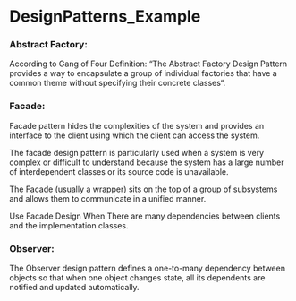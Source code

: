 # DesignPatterns_Example

<h3>Abstract Factory:</h3>

According to Gang of Four Definition: “The Abstract Factory Design Pattern provides a way to encapsulate a group of individual factories that have a common theme without specifying their concrete classes“.

<h3>Facade:</h3>

Facade pattern hides the complexities of the system and provides an interface to the client using which the client can access the system.

The facade design pattern is particularly used when a system is very complex or difficult to understand because the system has a large number of interdependent classes or its source code is unavailable.

The Facade (usually a wrapper) sits on the top of a group of subsystems and allows them to communicate in a unified manner.

Use Facade Design When There are many dependencies between clients and the implementation classes.

<h3>Observer:</h3>

The Observer design pattern defines a one-to-many dependency between objects so that when one object changes state, all its dependents are notified and updated automatically.